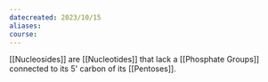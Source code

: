 ```yaml
---
datecreated: 2023/10/15
aliases: 
course:
---
```

[[Nucleosides]] are [[Nucleotides]] that lack a [[Phosphate Groups]] connected to its 5' carbon of its [[Pentoses]].